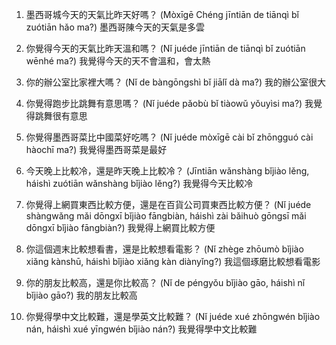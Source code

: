 1. 墨西哥城今天的天氣比昨天好嗎？ (Mòxīgē Chéng jīntiān de tiānqì bǐ zuótiān hǎo ma?)
墨西哥陳今天的天氣是多雲

2. 你覺得今天的天氣比昨天溫和嗎？ (Nǐ juéde jīntiān de tiānqì bǐ zuótiān wēnhé ma?)
我覺得今天的天不會溫和，會太熱

3. 你的辦公室比家裡大嗎？ (Nǐ de bàngōngshì bǐ jiālǐ dà ma?)
我的辦公室很大

4. 你覺得跑步比跳舞有意思嗎？ (Nǐ juéde pǎobù bǐ tiàowǔ yǒuyìsi ma?)
我覺得跳舞很有意思

5. 你覺得墨西哥菜比中國菜好吃嗎？ (Nǐ juéde mòxīgē cài bǐ zhōngguó cài hàochī ma?)
我覺得墨西哥菜是最好

6. 今天晚上比較冷，還是昨天晚上比較冷？ (Jīntiān wǎnshàng bǐjiào lěng, háishì zuótiān wǎnshàng bǐjiào lěng?)
我覺得今天比較冷

7. 你覺得上網買東西比較方便，還是在百貨公司買東西比較方便？ (Nǐ juéde shàngwǎng mǎi dōngxī bǐjiào fāngbiàn, háishì zài bǎihuò gōngsī mǎi dōngxī bǐjiào fāngbiàn?)
我覺得上網買比較方便

8. 你這個週末比較想看書，還是比較想看電影？ (Nǐ zhège zhōumò bǐjiào xiǎng kànshū, háishì bǐjiào xiǎng kàn diànyǐng?)
我這個琢磨比較想看電影

9. 你的朋友比較高，還是你比較高？ (Nǐ de péngyǒu bǐjiào gāo, háishì nǐ bǐjiào gāo?)
我的朋友比較高

10. 你覺得學中文比較難，還是學英文比較難？ (Nǐ juéde xué zhōngwén bǐjiào nán, háishì xué yīngwén bǐjiào nán?)
我覺得學中文比較難